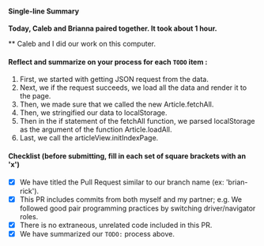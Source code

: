 #### Single-line Summary
**Today, Caleb and Brianna paired together. It took about 1 hour.**

** Caleb and I did our work on this computer.

#### Reflect and summarize on your process for each `TODO` item :  
  1. First, we started with getting JSON request from the data.
  2. Next, we if the request succeeds, we load all the data and render it to the page.
  3. Then, we made sure that we called the new Article.fetchAll.
  4. Then, we stringified our data to localStorage.
  5. Then in the if statement of the fetchAll function, we parsed localStorage as the argument of the function Article.loadAll.
  6. Last, we call the articleView.initIndexPage.

#### Checklist (before submitting, fill in each set of square brackets with an 'x')
- [X] We have titled the Pull Request similar to our branch name (ex: 'brian-rick').
- [X] This PR includes commits from both myself and my partner; e.g. We followed good pair programming practices by switching driver/navigator roles.
- [X] There is no extraneous, unrelated code included in this PR.
- [X] We have summarized our `TODO:` process above.
